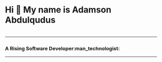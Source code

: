 <h1>Hi 👋 My name is Adamson Abdulqudus<h1>
<hr>
<h3>A Rising Software Developer:man_technologist:
<hr>
  


<!---
Abdulqudus-Adamson/Abdulqudus-Adamson is a ✨ special ✨ repository because its `README.md` (this file) appears on your GitHub profile.
You can click the Preview link to take a look at your changes.
--->
